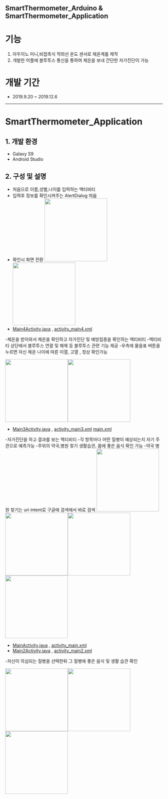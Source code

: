 SmartThermometer_Arduino & SmartThermometer_Application
---------------------------------------------------------
# 기능
1. 아두이노 미니,비접촉식 적외선 온도 센서로 체온계를 제작 
2. 개발한 어플에 블루투스 통신을 통하여 체온을 보내 간단한 자가진단이 가능
# 개발 기간
- 2019.9.20 ~ 2019.12.6
--------------------------------------------------------
# SmartThermometer_Application
## 1. 개발 환경
- Galaxy S9
- Android Studio

## 2. 구성 및 설명
- 처음으로 이름,성별,나이를 입력하는 액티비티
- 입력후 정보를 확인시켜주는 AlertDialog 띄움
- 확인시 화면 전환
<img src="./스크린샷/2.jpg" width="200"><img src="./스크린샷/3.jpg" width="200">
- [Main4Activity.java](https://github.com/cpcp127/Open-Source/blob/master/Tester/app/src/main/java/com/example/tester/Main4Activity.java) ,
[activity_main4.xml](https://github.com/cpcp127/Open-Source/blob/master/Tester/app/src/main/res/layout/activity_main4.xml)

-체온을 받아와서 체온을 확인하고 자가진단 및 예방접종을 확인하는 엑티비티
-엑티비티 상단에서 블루투스 연결 및 해제 등 블루투스 관련 기능 제공
-우측에 물을표 버튼을 누르면 자신 체온 나이에 따른 미열, 고열 , 정상 확인가능

<img src="./스크린샷/1.jpg" width="200"><img src="./스크린샷/4.jpg" width="200">
- [Main3Activity.java](https://github.com/cpcp127/Open-Source/blob/master/Tester/app/src/main/java/com/example/tester/Main3Activity.java) ,
[activity_main3.xml](https://github.com/cpcp127/Open-Source/blob/master/Tester/app/src/main/res/layout/activity_main3.xml)
[main.xml](https://github.com/cpcp127/Open-Source/blob/master/Tester/app/src/main/res/menu/main.xml)


-자가진단을 하고 결과를 보는 엑티비티
-각 항목마다 어떤 질병이 예상되는지 자기 주관으로 예측가능
-주위의 약국,병원 찾기 생활습관, 몸에 좋은 음식 확인 가능
-약국 병원 찾기는 uri intent로 구글에 검색에서 바로 검색
<img src="./스크린샷/5.jpg" width="200"><img src="./스크린샷/6.jpg" width="200"><img src="./스크린샷/9.jpg" width="200"><img src="./스크린샷/7.jpg" width="200">

- [MainActivity.java](https://github.com/cpcp127/Open-Source/blob/master/Tester/app/src/main/java/com/example/tester/MainActivity.java) ,
[activity_main.xml](https://github.com/cpcp127/Open-Source/blob/master/Tester/app/src/main/res/layout/activity_main.xml)
- [Main2Activity.java](https://github.com/cpcp127/Open-Source/blob/master/Tester/app/src/main/java/com/example/tester/MainActivity2.java) ,
[activity_main2.xml](https://github.com/cpcp127/Open-Source/blob/master/Tester/app/src/main/res/layout/activity_main2.xml)

-자신이 의심되는 질병을 선택한뒤 그 질병에 좋은 음식 및 생활 습관 확인

<img src="./스크린샷/8.jpg" width="200"><img src="./스크린샷/11.jpg" width="200"><img src="./스크린샷/12.jpg" width="200">

